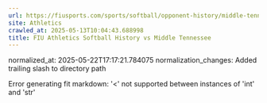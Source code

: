 ```yaml
---
url: https://fiusports.com/sports/softball/opponent-history/middle-tennessee/7/
site: Athletics
crawled_at: 2025-05-13T10:04:43.688998
title: FIU Athletics Softball History vs Middle Tennessee
---
```

normalized_at: 2025-05-22T17:17:21.784075
normalization_changes: Added trailing slash to directory path

Error generating fit markdown: '<' not supported between instances of 'int' and 'str'